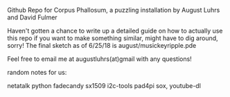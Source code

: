 Github Repo for Corpus Phallosum, a puzzling installation by August Luhrs and David Fulmer

Haven't gotten a chance to write up a detailed guide on how to actually use this repo if you want to make something similar, might have to dig around, sorry! The final sketch as of 6/25/18 is august/musickeyripple.pde 

Feel free to email me at augustluhrs(at)gmail with any questions!























random notes for us:

netatalk
python
fadecandy
sx1509
i2c-tools
pad4pi
sox, youtube-dl
